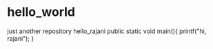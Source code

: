# hello_world
just another repository
hello_rajani
public static void main(){
printf("hi, rajani");
}
